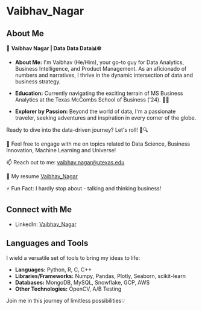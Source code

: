 # Vaibhav_Nagar

## About Me

🚀 **Vaibhav Nagar | Data Data Data📊🌐**

- **About Me:** I'm Vaibhav (He/Him), your go-to guy for Data Analytics, Business Intelligence, and Product Management. As an aficionado of numbers and narratives, I thrive in the dynamic intersection of data and business strategy.

- **Education:** Currently navigating the exciting terrain of MS Business Analytics at the Texas McCombs School of Business ('24). 🤘🤓

- **Explorer by Passion:** Beyond the world of data, I'm a passionate traveler, seeking adventures and inspiration in every corner of the globe.

Ready to dive into the data-driven journey? Let's roll! 🚀🔍

💬 Feel free to engage with me on topics related to Data Science, Business Innovation, Machine Learning and Universe!

📫 Reach out to me: vaibhav.nagar@utexas.edu

📄 My resume [Vaibhav_Nagar](https://drive.google.com/file/d/1iz48kgMFe8U0AxgjdIBj2w9JTha_AImP/view?usp=sharing)

⚡ Fun Fact: I hardly stop about - talking and thinking business!

## Connect with Me

- LinkedIn: [Vaibhav_Nagar](https://www.linkedin.com/in/vaibhav4/)

## Languages and Tools

I wield a versatile set of tools to bring my ideas to life:

- **Languages:** Python, R, C, C++
- **Libraries/Frameworks:** Numpy, Pandas, Plotly, Seaborn, scikit-learn
- **Databases:** MongoDB, MySQL, Snowflake, GCP, AWS
- **Other Technologies:** OpenCV, A/B Testing

 Join me in this journey of limitless possibilities💡
